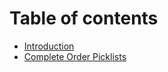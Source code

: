 # Table of contents

* [Introduction](README.md)
* [Complete Order Picklists](complete-order-picklists.md)
